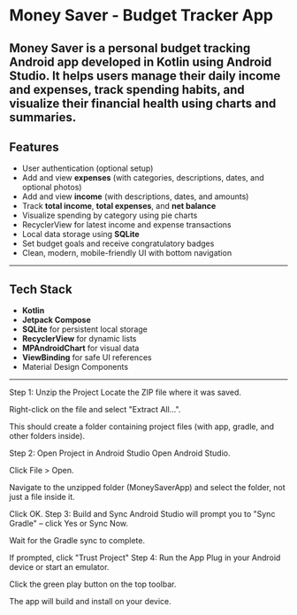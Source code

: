 #  Money Saver - Budget Tracker App

Money Saver is a personal budget tracking Android app developed in Kotlin using Android Studio. It helps users manage their daily income and expenses, track spending habits, and visualize their financial health using charts and summaries.
---

##  Features

-  User authentication (optional setup)
-  Add and view **expenses** (with categories, descriptions, dates, and optional photos)
-  Add and view **income** (with descriptions, dates, and amounts)
- Track **total income**, **total expenses**, and **net balance**
- Visualize spending by category using pie charts
-  RecyclerView for latest income and expense transactions
-  Local data storage using **SQLite**
-  Set budget goals and receive congratulatory badges
-  Clean, modern, mobile-friendly UI with bottom navigation

---
##  Tech Stack

-  **Kotlin**
-  **Jetpack Compose**
-  **SQLite** for persistent local storage
-  **RecyclerView** for dynamic lists
-  **MPAndroidChart** for visual data
-  **ViewBinding** for safe UI references
-  Material Design Components
---
Step 1: Unzip the Project
Locate the ZIP file where it was saved.

Right-click on the file and select "Extract All…".


 This should create a folder containing  project files (with app, gradle, and other folders inside).

Step 2: Open Project in Android Studio
Open Android Studio.

Click File > Open.

Navigate to the unzipped folder (MoneySaverApp) and select the folder, not just a file inside it.

Click OK.
Step 3: Build and Sync
Android Studio will prompt you to "Sync Gradle" – click Yes or Sync Now.

Wait for the Gradle sync to complete.

If prompted, click "Trust Project"
Step 4: Run the App
Plug in your Android device or start an emulator.

Click the green play button on the top toolbar.

The app will build and install on your device.




